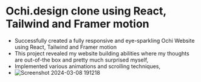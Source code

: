 # Ochi.design clone using React, Tailwind and Framer motion
- Successfully created a fully responsive and eye-sparkling Ochi Website using React, Tailwind and Framer motion
- This project revealed my website building abilities where my thoughts are out-of-the box and pretty much surprised myself,
- Implemented various animations and scrolling techniques,
- ![Screenshot 2024-03-08 191218](https://github.com/chiillbro/Ochi_Design/assets/144758027/89e9ff97-eacc-4ec9-8ee2-a8e3773b07e8)
